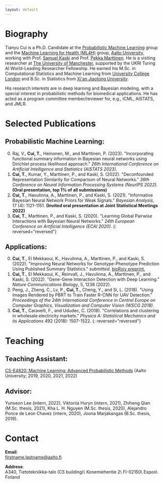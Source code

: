 ```yaml
---
layout: default
---
```


# Biography
Tianyu Cui is a Ph.D. Candidate at the [Probabilistic Machine Learning](https://research.cs.aalto.fi/pml/) group and the [Machine Learning for Health (ML4H)](https://users.ics.aalto.fi/~pemartti/) group, [Aalto University](http://www.aalto.fi/en/), working with Prof. [Samuel Kaski](https://people.aalto.fi/samuel.kaski) and Prof. [Pekka Marttinen](https://users.ics.aalto.fi/~pemartti/). He is a visiting researcher at [The University of Manchester](https://www.manchester.ac.uk/), supported by the UKRI Turing AI World-Leading Researcher Fellowship. He earned his M.Sc. in Computational Statistics and Machine Learning from [University College London](https://www.ucl.ac.uk/) and B.Sc. in Statistics from [Xi'an Jiaotong University](http://en.xjtu.edu.cn/). 

His research interests are in deep learning and Bayesian modeling, with a special interest in probabilistic methods for biomedical applications. He has acted as a program committee member/reviewer for, e.g., ICML, AISTATS, and JMLR.


# Selected Publications

## Probabilistic Machine Learning:
0. Raj, V., **Cui, T.**, Heinonen, M., and Marttinen, P. (2023). "Incorporating functional summary information in Bayesian neural networks using Dirichlet process likelihood approach." _26th International Conference on Artificial Intelligence and Statistics (AISTATS 2023)._
0. **Cui, T.**, Kumar, Y., Marttinen, P., and Kaski, S. (2022). "Deconfounded Representation Similarity for Comparison of Neural Networks." _36th Conference on Neural Information Processing Systems (NeurIPS 2022)._ **(Oral presentation, top 1% of all submissions)**
0. **Cui, T.**, Havulinna, A., Marttinen, P., and Kaski, S. (2021). "Informative Bayesian Neural Network Priors for Weak Signals." _Bayesian Analysis_, 17 (4): 1121-1151. **(Invited oral presentation at Joint Statistical Meetings 2022)**
0. **Cui, T.**, Marttinen, P., and Kaski, S. (2020). "Learning Global Pairwise Interactions with Bayesian Neural Networks." _24th European Conference on Artificial Intelligence (ECAI 2020)_.
{: reversed="reversed"}

## Applications:
0. **Cui, T.**, El Mekkaoui, K., Havulinna, A., Marttinen, P., and Kaski, S. (2022). "Improving Neural Networks for Genotype-Phenotype Prediction Using Published Summary Statistics." _submitted._ [bioRxiv preprint.](https://www.biorxiv.org/content/10.1101/2021.11.09.467937v1)
0. **Cui, T.**, El Mekkaoui, K., Reinvall, J., Havulinna, A., Marttinen, P., and Kaski, S. (2022). "Gene-Gene Interaction Detection with Deep Learning." _Nature Communications Biology_, 5, 1238 (2022). 
0. Peng, J., Zheng, C., Lv, P., **Cui, T.**, Cheng, Y., and Si, L. (2018). "Using Images Rendered by PBRT to Train Faster R-CNN for UAV Detection." _Proceedings of the 24th International Conference in Central Europe on Computer Graphics, Visualization and Computer Vision (WSCG 2018)_.
0. **Cui, T.**, Caravelli, F., and Ududec, C. (2018). "Correlations and clustering in wholesale electricity markets." _Physica A: Statistical Mechanics and its Applications_ 492 (2018): 1507-1522.
{: reversed="reversed"}


# Teaching

## Teaching Assistant:
[CS-E4820: Machine Learning: Advanced Probabilistic Methods](https://mycourses.aalto.fi/course/view.php?id=24365) (Aalto University; 2019, 2020, 2021, 2022)

## Advisor:
Yunseon Lee (intern, 2022), Viktoriia Huryn (intern, 2021), Zhiheng Qian (M.Sc. thesis, 2021), Kha L. H. Nguyen (M.Sc. thesis, 2020), Alejandro Ponce de Leon Chavez (intern, 2020), Joona Marjakangas (B.Sc. thesis, 2019).

# Contact
**Email**:   
[firstname.lastname@aalto.fi](mailto:tianyu.cui@aalto.fi)

**Address**:   
A340, Tietotekniikka-talo (CS building)\\
Konemiehentie 2\\
FI-02150\\
Espoo\\
Finland  
